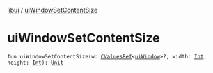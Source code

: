 [libui](index.md) / [uiWindowSetContentSize](./ui-window-set-content-size.md)

# uiWindowSetContentSize

`fun uiWindowSetContentSize(w: `[`CValuesRef`](../kotlinx.cinterop/-c-values-ref/index.md)`<`[`uiWindow`](ui-window.md)`>?, width: `[`Int`](https://kotlinlang.org/api/latest/jvm/stdlib/kotlin/-int/index.html)`, height: `[`Int`](https://kotlinlang.org/api/latest/jvm/stdlib/kotlin/-int/index.html)`): `[`Unit`](https://kotlinlang.org/api/latest/jvm/stdlib/kotlin/-unit/index.html)